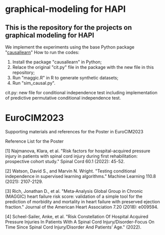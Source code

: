 # graphical-modeling for HAPI

## This is the repository for the projects on graphical modeling for HAPI


We implement the experiments using the base Python package "[causallearn](https://github.com/py-why/causal-learn/tree/main/causallearn/utils)"
How to run the codes:
1. Install the package "causallearn" in Python;
2. Relace the original "cit.py" file in the package with the new file in this repository;
3. Run "maggic.R" in R to generate synthetic datasets;
4. Run "sim_causal.py". 

cit.py: new file for conditional independence test including implementation of predictive permutative conditional independence test.


# EuroCIM2023
Supporting materials and references for the Poster in EuroCIM2023

Reference List for the Poster

[1] Najmanova, Klara, et al. "Risk factors for hospital-acquired pressure injury in patients with spinal cord injury during first rehabilitation: prospective cohort study." Spinal Cord 60.1 (2022): 45-52.

[2] Watson, David S., and Marvin N. Wright. "Testing conditional independence in supervised learning algorithms." Machine Learning 110.8 (2021): 2107-2129.

[3] Rich, Jonathan D., et al. "Meta‐Analysis Global Group in Chronic (MAGGIC) heart failure risk score: validation of a simple tool for the prediction of morbidity and mortality in heart failure with preserved ejection fraction." Journal of the American Heart Association 7.20 (2018): e009594.

[4] Scheel-Sailer, Anke, et al. "Risk Constellation Of Hospital Acquired Pressure Injuries In Patients With A Spinal Cord Injury/Disorder-Focus On Time Since Spinal Cord Injury/Disorder And Patients’ Age." (2022).
